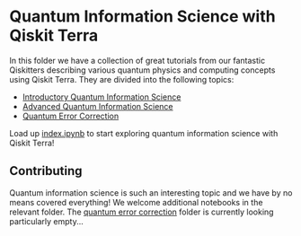 # Quantum Information Science with Qiskit Terra

In this folder we have a collection of great tutorials from our fantastic Qiskitters describing various quantum physics and computing concepts using Qiskit Terra. They are divided into the following topics:

* [Introductory Quantum Information Science](qis_intro)
* [Advanced Quantum Information Science](qis_adv)
* [Quantum Error Correction](qec)

Load up [index.ipynb](index.ipynb) to start exploring quantum information science with Qiskit Terra!

## Contributing

Quantum information science is such an interesting topic and we have by no means covered everything! We welcome additional notebooks in the relevant folder. The [quantum error correction](qec) folder is currently looking particularly empty...